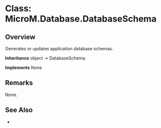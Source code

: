 # Class: MicroM.Database.DatabaseSchema
## Overview
Generates or updates application database schemas.

**Inheritance**
object -> DatabaseSchema

**Implements**
None

## Remarks
None.

## See Also
-
